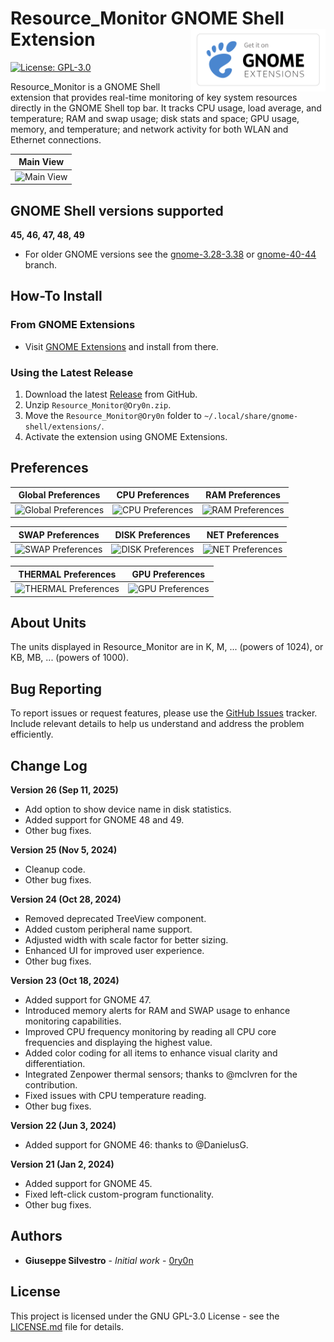 [ego]: https://extensions.gnome.org/extension/1634/resource-monitor/

# Resource_Monitor GNOME Shell Extension [<img src="https://raw.githubusercontent.com/andyholmes/gnome-shell-extensions-badge/master/get-it-on-ego.svg?sanitize=true" alt="Get it on GNOME Extensions" height="100" align="right">][ego]

[![License: GPL-3.0](https://img.shields.io/badge/License-GPL--3.0-blue.svg)](https://opensource.org/licenses/GPL-3.0)

Resource_Monitor is a GNOME Shell extension that provides real-time monitoring of key system resources directly in the GNOME Shell top bar. It tracks CPU usage, load average, and temperature; RAM and swap usage; disk stats and space; GPU usage, memory, and temperature; and network activity for both WLAN and Ethernet connections.

| Main View                      |
| ------------------------------ |
| ![Main View](/images/main.png) |

## GNOME Shell versions supported

**45, 46, 47, 48, 49**

- For older GNOME versions see the [gnome-3.28-3.38](../../tree/gnome-3.28-3.38) or [gnome-40-44](../../tree/gnome-40-44) branch.

## How-To Install

### From GNOME Extensions

- Visit [GNOME Extensions](https://extensions.gnome.org/extension/1634/resource-monitor/) and install from there.

### Using the Latest Release

1. Download the latest [Release](../../releases/latest) from GitHub.
2. Unzip `Resource_Monitor@Ory0n.zip`.
3. Move the `Resource_Monitor@Ory0n` folder to `~/.local/share/gnome-shell/extensions/`.
4. Activate the extension using GNOME Extensions.

## Preferences

| Global Preferences                        | CPU Preferences                     | RAM Preferences                     |
| ----------------------------------------- | ----------------------------------- | ----------------------------------- |
| ![Global Preferences](/images/global.png) | ![CPU Preferences](/images/cpu.png) | ![RAM Preferences](/images/ram.png) |

| SWAP Preferences                      | DISK Preferences                      | NET Preferences                     |
| ------------------------------------- | ------------------------------------- | ----------------------------------- |
| ![SWAP Preferences](/images/swap.png) | ![DISK Preferences](/images/disk.png) | ![NET Preferences](/images/net.png) |

| THERMAL Preferences                         | GPU Preferences                     |
| ------------------------------------------- | ----------------------------------- |
| ![THERMAL Preferences](/images/thermal.png) | ![GPU Preferences](/images/gpu.png) |

## About Units

The units displayed in Resource_Monitor are in K, M, ... (powers of 1024), or KB, MB, ... (powers of 1000).

## Bug Reporting

To report issues or request features, please use the [GitHub Issues](../../issues) tracker. Include relevant details to help us understand and address the problem efficiently.

## Change Log

**Version 26 (Sep 11, 2025)**

- Add option to show device name in disk statistics.
- Added support for GNOME 48 and 49.
- Other bug fixes.

**Version 25 (Nov 5, 2024)**

- Cleanup code.
- Other bug fixes.

**Version 24 (Oct 28, 2024)**

- Removed deprecated TreeView component.
- Added custom peripheral name support.
- Adjusted width with scale factor for better sizing.
- Enhanced UI for improved user experience.
- Other bug fixes.

**Version 23 (Oct 18, 2024)**

- Added support for GNOME 47.
- Introduced memory alerts for RAM and SWAP usage to enhance monitoring capabilities.
- Improved CPU frequency monitoring by reading all CPU core frequencies and displaying the highest value.
- Added color coding for all items to enhance visual clarity and differentiation.
- Integrated Zenpower thermal sensors; thanks to @mclvren for the contribution.
- Fixed issues with CPU temperature reading.
- Other bug fixes.

**Version 22 (Jun 3, 2024)**

- Added support for GNOME 46: thanks to @DanielusG.

**Version 21 (Jan 2, 2024)**

- Added support for GNOME 45.
- Fixed left-click custom-program functionality.
- Other bug fixes.

## Authors

- **Giuseppe Silvestro** - _Initial work_ - [0ry0n](https://github.com/0ry0n)

## License

This project is licensed under the GNU GPL-3.0 License - see the [LICENSE.md](/LICENSE) file for details.
